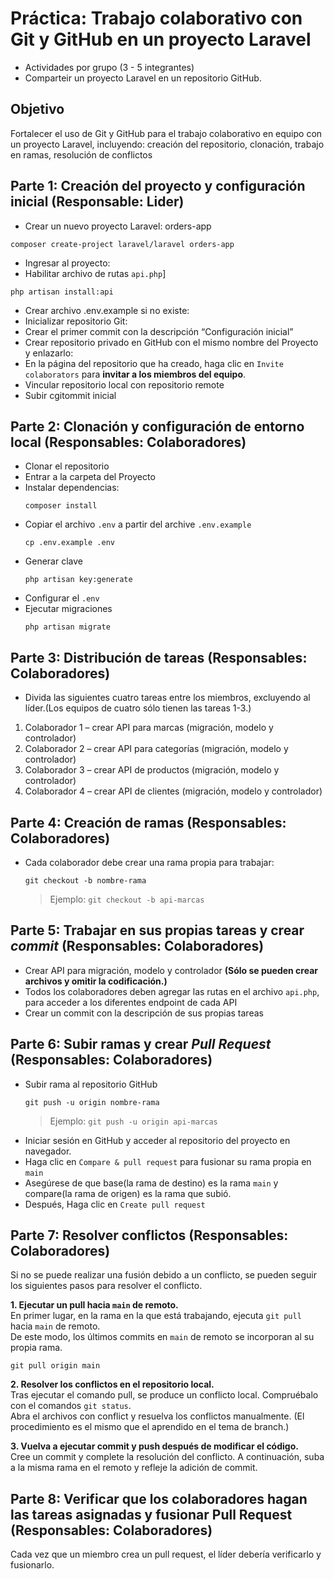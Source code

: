 # Práctica: Trabajo colaborativo con Git y GitHub en un proyecto Laravel
- Actividades por grupo (3 - 5 integrantes)
- Comparteir un proyecto Laravel en un repositorio GitHub.

## Objetivo
Fortalecer el uso de Git y GitHub para el trabajo colaborativo en equipo con un proyecto Laravel, incluyendo: creación del repositorio, clonación, trabajo en ramas, resolución de conflictos

## Parte 1: Creación del proyecto y configuración inicial (Responsable: Lider)
-	Crear un nuevo proyecto Laravel: orders-app
  ```
  composer create-project laravel/laravel orders-app
  ```
-	Ingresar al proyecto:
-	Habilitar archivo de rutas `api.php`]
  ```
  php artisan install:api
  ```
-	Crear archivo .env.example si no existe:
- Inicializar repositorio Git:
- Crear el primer commit con la descripción “Configuración inicial”
- Crear repositorio privado en GitHub con el mismo nombre del Proyecto y enlazarlo:
- En la página del repositorio que ha creado, haga clic en `Invite colaborators` para **invitar a los miembros del equipo**.
- Vincular repositorio local con repositorio remote
- Subir cgitommit inicial

## Parte 2: Clonación y configuración de entorno local (Responsables: Colaboradores)
- Clonar el repositorio
- Entrar a la carpeta del Proyecto
- Instalar dependencias:
  ```
  composer install
  ```
- Copiar el archivo `.env` a partir del archive `.env.example`
  ```
  cp .env.example .env
  ```
- Generar clave
  ```
  php artisan key:generate
  ```
- Configurar el `.env`
- Ejecutar migraciones
  ```
  php artisan migrate
  ```

## Parte 3: Distribución de tareas (Responsables: Colaboradores)
- Divida las siguientes cuatro tareas entre los miembros, excluyendo al líder.(Los equipos de cuatro sólo tienen las tareas 1-3.)
1. Colaborador 1 – crear API para marcas (migración, modelo y controlador)
2. Colaborador 2 – crear API para categorías (migración, modelo y controlador)
3. Colaborador 3 – crear API de productos (migración, modelo y controlador)
4. Colaborador 4 – crear API de clientes (migración, modelo y controlador)

##  Parte 4: Creación de ramas (Responsables: Colaboradores)
- Cada colaborador debe crear una rama propia para trabajar:
  ```
  git checkout -b nombre-rama
  ```
  > Ejemplo: `git checkout -b api-marcas`

## Parte 5: Trabajar en sus propias tareas y crear ***commit*** (Responsables: Colaboradores)
- Crear API para migración, modelo y controlador **(Sólo se pueden crear archivos y omitir la codificación.)**
- Todos los colaboradores deben agregar las rutas en el archivo `api.php`, para acceder a los diferentes endpoint de cada API
- Crear un commit con la descripción de sus propias tareas

## Parte 6: Subir ramas y crear ***Pull Request*** (Responsables: Colaboradores)
- Subir rama al repositorio GitHub
  ```
  git push -u origin nombre-rama
  ```
    > Ejemplo: `git push -u origin api-marcas`
- Iniciar sesión en GitHub y acceder al repositorio del proyecto en navegador.
- Haga clic en `Compare & pull request` para fusionar su rama propia en `main`
- Asegúrese de que base(la rama de destino) es la rama `main` y compare(la rama de origen) es la rama que subió.
- Después, Haga clic en `Create pull request`

## Parte 7: Resolver conflictos (Responsables: Colaboradores)
Si no se puede realizar una fusión debido a un conflicto, se pueden seguir los siguientes pasos para resolver el conflicto.

**1. Ejecutar un pull hacia `main` de remoto.** <br>
   En primer lugar, en la rama en la que está trabajando, ejecuta `git pull` hacia `main` de remoto.<br>
   De este modo, los últimos commits en `main` de remoto se incorporan al su propia rama.
   ```
   git pull origin main
   ```

**2. Resolver los conflictos en el repositorio local.** <br>
   Tras ejecutar el comando pull, se produce un conflicto local. Compruébalo con el comandos `git status`.<br>
   Abra el archivos con conflict y resuelva los conflictos manualmente. (El procedimiento es el mismo que el aprendido en el tema de branch.)

**3. Vuelva a ejecutar commit y push después de modificar el código.** <br>
   Cree un commit y complete la resolución del conflicto.
   A continuación, suba a la misma rama en el remoto y refleje la adición de commit.

## Parte 8: Verificar que los colaboradores hagan las tareas asignadas y fusionar Pull Request (Responsables: Colaboradores)
Cada vez que un miembro crea un pull request, el líder debería verificarlo y fusionarlo.
